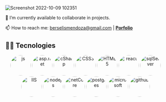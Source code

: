 ![Screenshot 2022-10-09 102351](https://user-images.githubusercontent.com/68135098/194762159-27fad4db-eff0-4422-bfc7-1b7b9dea872c.png)

🔭 I’m currently available to collaborate in projects.

📫 How to reach me: berselismendoza@gmail.com | **[Porfolio](https://bdevelopment.net/)**

## 👨‍💻 Tecnologies

<p align="center">
  <a href="#"><img style="width:64px;height:64px;border-radius:50%;" src="https://user-images.githubusercontent.com/68135098/194763201-e1967206-4d4e-4f48-9f8a-e7033b41d074.png" alt="js"/></a>
  <a href="#"><img style="width:64px;height:64px;border-radius:50%;" src="https://user-images.githubusercontent.com/68135098/194762962-36ea39e0-1fd2-4fcd-bd4e-0c385195650a.png" alt="asp.net"/></a>
    <a href="#"><img style="width:64px;height:64px;border-radius:50%;" src="https://user-images.githubusercontent.com/68135098/194763272-bcff2fac-c79b-4c56-adbf-e15f7233a32a.png" alt="cSharp"/></a>
    <a href="#"><img style="width:64px;height:64px;border-radius:50%;" src="https://user-images.githubusercontent.com/68135098/194763276-0a8cf7ce-58c0-4ea6-bb91-425d99b69ab1.png" alt="CSS3"/></a>
    <a href="#"><img style="width:64px;height:64px;border-radius:50%;" src="https://user-images.githubusercontent.com/68135098/194763280-840b317e-0530-4ea8-a4de-eaf595f64e3f.png" alt="HTML5"/></a>
    <a href="#"><img style="width:64px;height:64px;border-radius:50%;" src="https://user-images.githubusercontent.com/68135098/194763448-eff01c25-f6eb-4ff6-9989-fa7ba350141b.png" alt="react"/></a>
    <a href="#"><img style="width:64px;height:64px;border-radius:50%;" src="https://user-images.githubusercontent.com/68135098/194763465-68660db3-6aa2-4cab-a828-5cc9e38a8ca0.png" alt="sqlServer"/></a>
    <a href="#"><img style="width:64px;height:64px;border-radius:50%;" src="https://user-images.githubusercontent.com/68135098/194763524-41fcd386-5fca-426f-bf12-3591ec0e9508.png" alt="IIS"/></a>
    <a href="#"><img style="width:64px;height:64px;border-radius:50%;" src="https://user-images.githubusercontent.com/68135098/194763595-be2a8251-2bb2-4ea5-8683-7695455c7233.png" alt="nodejs"/></a>
    <a href="#"><img style="width:64px;height:64px;border-radius:50%;" src="https://user-images.githubusercontent.com/68135098/194763707-5821c84f-2268-4527-9352-5497e9739ee5.png" alt="netCore"/></a>
    <a href="#"><img style="width:64px;height:64px;border-radius:50%;" src="https://user-images.githubusercontent.com/68135098/194763863-ea594451-a0dc-4aed-9420-3eeb2b60465d.png" alt="postgres"/></a>
    <a href="#"><img style="width:64px;height:64px;border-radius:50%;" src="https://user-images.githubusercontent.com/68135098/194763916-94086009-12f2-4655-88bf-12d217539ff4.png" alt="microsoft"/></a>
    <a href="#"><img style="width:64px;height:64px;border-radius:50%;" src="https://user-images.githubusercontent.com/68135098/194763991-de09de0b-7e80-4580-b782-406550926886.png" alt="github"/></a>
</p>
